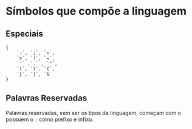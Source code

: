 # Símbolos que compõe a linguagem

## Especiais

```
{
    `:`, `;`, `<`,
    `>`, `!`, `=`,
    `'` ,`.` , `"`,
    `(`, `)`, `{`,
    `}`, `|`, `&`
}
```

## Palavras Reservadas
Palavras reservadas, sem ser os tipos da linguagem, começam com o possuem o `:` como prefixo e infixo.

